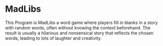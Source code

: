 # MadLibs
 This Program is MadLibs a word game where players fill in blanks in a story with random words, often without knowing the context beforehand. The result is usually a hilarious and nonsensical story that reflects the chosen words, leading to lots of laughter and creativity.
